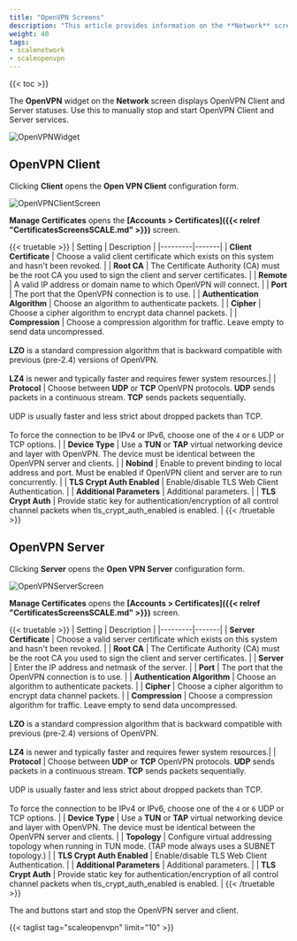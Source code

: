 ```yaml
---
title: "OpenVPN Screens"
description: "This article provides information on the **Network** screen **OpenVPN** widget and configuration screen."
weight: 40
tags:
- scalenetwork
- scaleopenvpn
---
```


{{< toc >}}

The **OpenVPN** widget on the **Network** screen displays OpenVPN Client and Server statuses. Use this to manually stop and start OpenVPN Client and Server services.

![OpenVPNWidget](/images/SCALE/22.12/OpenVPNWidget.png "OpenVPN")

## OpenVPN Client

Clicking **Client** opens the **Open VPN Client** configuration form. 

![OpenVPNClientScreen](/images/SCALE/22.12/OpenVPNClientScreen.png "OpenVPN Client Options")

**Manage Certificates** opens the **[Accounts > Certificates]({{< relref "CertificatesScreensSCALE.md" >}})** screen.

{{< truetable >}}
| Setting | Description |
|---------|-------|
| **Client Certificate** | Choose a valid client certificate which exists on this system and hasn't been revoked. |
| **Root CA** | The Certificate Authority (CA) must be the root CA you used to sign the client and server certificates. |
| **Remote** | A valid IP address or domain name to which OpenVPN will connect. |
| **Port** | The port that the OpenVPN connection is to use. |
| **Authentication Algorithm** | Choose an algorithm to authenticate packets. |
| **Cipher** | Choose a cipher algorithm to encrypt data channel packets. |
| **Compression** | Choose a compression algorithm for traffic. Leave empty to send data uncompressed.<br><br>**LZO** is a standard compression algorithm that is backward compatible with previous (pre-2.4) versions of OpenVPN.<br><br>**LZ4** is newer and typically faster and requires fewer system resources.|
| **Protocol** | Choose between **UDP** or **TCP** OpenVPN protocols. **UDP** sends packets in a continuous stream. **TCP** sends packets sequentially.<br><br>UDP is usually faster and less strict about dropped packets than TCP.<br><br>To force the connection to be IPv4 or IPv6, choose one of the `4` or `6` UDP or TCP options. |
| **Device Type** | Use a **TUN** or **TAP** virtual networking device and layer with OpenVPN. The device must be identical between the OpenVPN server and clients. |
| **Nobind** | Enable to prevent binding to local address and port. Must be enabled if OpenVPN client and server are to run concurrently. |
| **TLS Crypt Auth Enabled** | Enable/disable TLS Web Client Authentication. |
| **Additional Parameters** | Additional parameters. |
| **TLS Crypt Auth** | Provide static key for authentication/encryption of all control channel packets when tls_crypt_auth_enabled is enabled. |
{{< /truetable >}}

## OpenVPN Server

Clicking **Server** opens the **Open VPN Server** configuration form.

![OpenVPNServerScreen](/images/SCALE/22.12/OpenVPNServerScreen.png "OpenVPN Server Options")

**Manage Certificates** opens the **[Accounts > Certificates]({{< relref "CertificatesScreensSCALE.md" >}})** screen.

{{< truetable >}}
| Setting | Description |
|---------|-------|
| **Server Certificate** | Choose a valid server certificate which exists on this system and hasn't been revoked. |
| **Root CA** | The Certificate Authority (CA) must be the root CA you used to sign the client and server certificates. |
| **Server** | Enter the IP address and netmask of the server. |
| **Port** | The port that the OpenVPN connection is to use. |
| **Authentication Algorithm** | Choose an algorithm to authenticate packets. |
| **Cipher** | Choose a cipher algorithm to encrypt data channel packets. |
| **Compression** | Choose a compression algorithm for traffic. Leave empty to send data uncompressed.<br><br>**LZO** is a standard compression algorithm that is backward compatible with previous (pre-2.4) versions of OpenVPN.<br><br>**LZ4** is newer and typically faster and requires fewer system resources.|
| **Protocol** | Choose between **UDP** or **TCP** OpenVPN protocols. **UDP** sends packets in a continuous stream. **TCP** sends packets sequentially.<br><br>UDP is usually faster and less strict about dropped packets than TCP.<br><br>To force the connection to be IPv4 or IPv6, choose one of the `4` or `6` UDP or TCP options. |
| **Device Type** | Use a **TUN** or **TAP** virtual networking device and layer with OpenVPN. The device must be identical between the OpenVPN server and clients. |
| **Topology** | Configure virtual addressing topology when running in TUN mode. (TAP mode always uses a SUBNET topology.) |
| **TLS Crypt Auth Enabled** | Enable/disable TLS Web Client Authentication. |
| **Additional Parameters** | Additional parameters. |
| **TLS Crypt Auth** | Provide static key for authentication/encryption of all control channel packets when tls_crypt_auth_enabled is enabled. |
{{< /truetable >}}

The <span class="iconify" data-icon="mdi:play-arrow-rounded"></span> and <span class="iconify" data-icon="mdi:round-stop"></span> buttons start and stop the OpenVPN server and client.

{{< taglist tag="scaleopenvpn" limit="10" >}}
